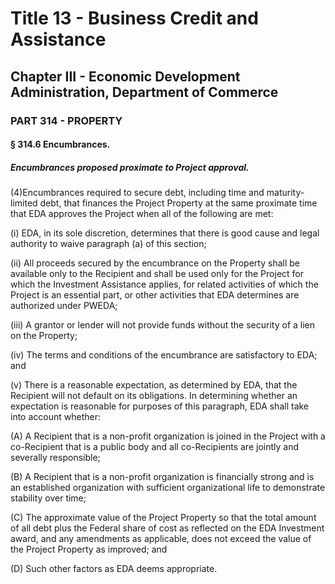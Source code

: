 
# Title 13 - Business Credit and Assistance
## Chapter III - Economic Development Administration, Department of Commerce
### PART 314 - PROPERTY
#### § 314.6 Encumbrances.
##### Encumbrances proposed proximate to Project approval.

(4)Encumbrances required to secure debt, including time and maturity-limited debt, that finances the Project Property at the same proximate time that EDA approves the Project when all of the following are met:

(i) EDA, in its sole discretion, determines that there is good cause and legal authority to waive paragraph (a) of this section;

(ii) All proceeds secured by the encumbrance on the Property shall be available only to the Recipient and shall be used only for the Project for which the Investment Assistance applies, for related activities of which the Project is an essential part, or other activities that EDA determines are authorized under PWEDA;

(iii) A grantor or lender will not provide funds without the security of a lien on the Property;

(iv) The terms and conditions of the encumbrance are satisfactory to EDA; and

(v) There is a reasonable expectation, as determined by EDA, that the Recipient will not default on its obligations. In determining whether an expectation is reasonable for purposes of this paragraph, EDA shall take into account whether:

(A) A Recipient that is a non-profit organization is joined in the Project with a co-Recipient that is a public body and all co-Recipients are jointly and severally responsible;

(B) A Recipient that is a non-profit organization is financially strong and is an established organization with sufficient organizational life to demonstrate stability over time;

(C) The approximate value of the Project Property so that the total amount of all debt plus the Federal share of cost as reflected on the EDA Investment award, and any amendments as applicable, does not exceed the value of the Project Property as improved; and

(D) Such other factors as EDA deems appropriate.
